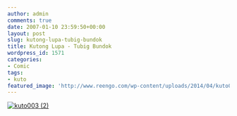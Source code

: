 ```yaml
---
author: admin
comments: true
date: 2007-01-10 23:59:50+00:00
layout: post
slug: kutong-lupa-tubig-bundok
title: Kutong Lupa - Tubig Bundok
wordpress_id: 1571
categories:
- Comic
tags:
- kuto
featured_image: 'http://www.reengo.com/wp-content/uploads/2014/04/kuto003-2.jpg'
---
```


[![kuto003 (2)](http://www.reengo.com/wp-content/uploads/2014/04/kuto003-2.jpg)](http://www.reengo.com/wp-content/uploads/2014/04/kuto003-2.jpg)

